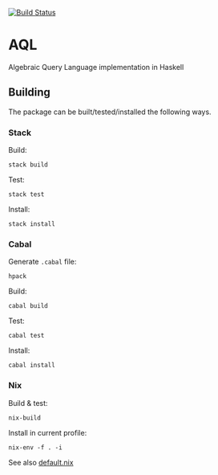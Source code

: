 [![Build Status](https://travis-ci.com/statebox/aql.svg?branch=master&token=Ljpteop2x6Z8X4NsFyyn)](https://travis-ci.com/statebox/aql)

# AQL

Algebraic Query Language implementation in Haskell

## Building

The package can be built/tested/installed the following ways.

### Stack

Build:

`stack build`

Test:

`stack test`

Install:

`stack install`

### Cabal

Generate `.cabal` file:

`hpack`

Build:

`cabal build`

Test:

`cabal test`

Install:

`cabal install`

### Nix

Build & test:

`nix-build`

Install in current profile:

`nix-env -f . -i`

See also [default.nix](default.nix)

